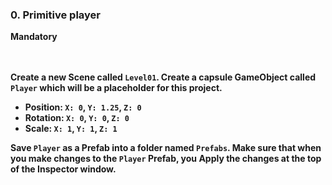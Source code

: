 <h3>
	0. Primitive player
</h3>

<div>
<b>Mandatory<b>
</div>
<br></br>

  <div class="panel-body">
    <span id="user_id" data-id="4924"></span>



<p>Create a new Scene called <code>Level01</code>. Create a capsule GameObject called <code>Player</code> which will be a placeholder for this project.</p>

<ul>
<li>Position: <code>X: 0</code>, <code>Y: 1.25</code>, <code>Z: 0</code></li>
<li>Rotation: <code>X: 0</code>, <code>Y: 0</code>, <code>Z: 0</code></li>
<li>Scale: <code>X: 1</code>, <code>Y: 1</code>, <code>Z: 1</code></li>
</ul>

<p>Save <code>Player</code> as a Prefab into a folder named <code>Prefabs</code>. Make sure that when you make changes to the <code>Player</code> Prefab, you Apply the changes at the top of the Inspector window.</p>
